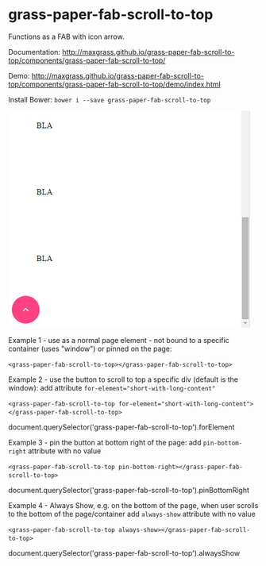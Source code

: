 grass-paper-fab-scroll-to-top
================

Functions as a FAB with icon arrow.

Documentation:
http://maxgrass.github.io/grass-paper-fab-scroll-to-top/components/grass-paper-fab-scroll-to-top/

Demo:
http://maxgrass.github.io/grass-paper-fab-scroll-to-top/components/grass-paper-fab-scroll-to-top/demo/index.html

Install Bower:
`bower i --save grass-paper-fab-scroll-to-top`


![alt tag](img/screenshot.png)

Example 1 - use as a normal page element - not bound to a specific container (uses "window") or pinned on the page:

`<grass-paper-fab-scroll-to-top></grass-paper-fab-scroll-to-top>`


Example 2 - use the button to scroll to top a specific div (default is the window):
add attribute `for-element="short-with-long-content"`

`<grass-paper-fab-scroll-to-top for-element="short-with-long-content"></grass-paper-fab-scroll-to-top>`

document.querySelector('grass-paper-fab-scroll-to-top').forElement


Example 3 - pin the button at bottom right of the page:
add `pin-bottom-right` attribute with no value

`<grass-paper-fab-scroll-to-top pin-bottom-right></grass-paper-fab-scroll-to-top>`

document.querySelector('grass-paper-fab-scroll-to-top').pinBottomRight


Example 4 - Always Show, e.g. on the bottom of the page, when user scrolls to the bottom of the page/container
add `always-show` attribute with no value

`<grass-paper-fab-scroll-to-top always-show></grass-paper-fab-scroll-to-top>`

document.querySelector('grass-paper-fab-scroll-to-top').alwaysShow

